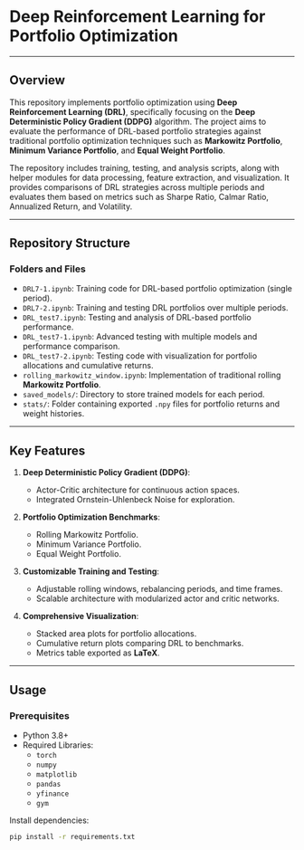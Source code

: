 # Deep Reinforcement Learning for Portfolio Optimization

---

## Overview
This repository implements portfolio optimization using **Deep Reinforcement Learning (DRL)**, specifically focusing on the **Deep Deterministic Policy Gradient (DDPG)** algorithm. The project aims to evaluate the performance of DRL-based portfolio strategies against traditional portfolio optimization techniques such as **Markowitz Portfolio**, **Minimum Variance Portfolio**, and **Equal Weight Portfolio**.

The repository includes training, testing, and analysis scripts, along with helper modules for data processing, feature extraction, and visualization. It provides comparisons of DRL strategies across multiple periods and evaluates them based on metrics such as Sharpe Ratio, Calmar Ratio, Annualized Return, and Volatility.

---

## Repository Structure

### Folders and Files
- `DRL7-1.ipynb`: Training code for DRL-based portfolio optimization (single period).
- `DRL7-2.ipynb`: Training and testing DRL portfolios over multiple periods.
- `DRL_test7.ipynb`: Testing and analysis of DRL-based portfolio performance.
- `DRL_test7-1.ipynb`: Advanced testing with multiple models and performance comparison.
- `DRL_test7-2.ipynb`: Testing code with visualization for portfolio allocations and cumulative returns.
- `rolling_markowitz_window.ipynb`: Implementation of traditional rolling **Markowitz Portfolio**.
- `saved_models/`: Directory to store trained models for each period.
- `stats/`: Folder containing exported `.npy` files for portfolio returns and weight histories.

---

## Key Features
1. **Deep Deterministic Policy Gradient (DDPG)**:
   - Actor-Critic architecture for continuous action spaces.
   - Integrated Ornstein-Uhlenbeck Noise for exploration.

2. **Portfolio Optimization Benchmarks**:
   - Rolling Markowitz Portfolio.
   - Minimum Variance Portfolio.
   - Equal Weight Portfolio.

3. **Customizable Training and Testing**:
   - Adjustable rolling windows, rebalancing periods, and time frames.
   - Scalable architecture with modularized actor and critic networks.

4. **Comprehensive Visualization**:
   - Stacked area plots for portfolio allocations.
   - Cumulative return plots comparing DRL to benchmarks.
   - Metrics table exported as **LaTeX**.

---

## Usage

### Prerequisites
- Python 3.8+
- Required Libraries:
  - `torch`
  - `numpy`
  - `matplotlib`
  - `pandas`
  - `yfinance`
  - `gym`

Install dependencies:
```bash
pip install -r requirements.txt
